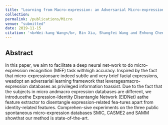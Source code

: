 ```yaml
---
title: "Learning from Macro-expression: an Adversarial Micro-expression Recognition Framework[[PDF]](http://Wei-kang-Wang.github.io/files/Micro-expression.pdf)"
collection: 
permalink: /publications/Micro
venue: "submitted"
date: 2019-11-15
citation: '<b>Wei-kang Wang</b>, Bin Xia, Shangfei Wang and Enhong Chen.'
---
```

## Abstract
In this paper, we aim to facilitate a deep neural net-work to do micro-expression recognition (MEF) task withhigh accuracy. Inspired by the fact that micro-expressionsare indeed subtle and very brief facial expressions, weadopt an adversarial learning framework that leveragesmacro-expression databases as privileged information toassist.  Due to the fact that the subjects in micro andmacro expression databases are different, we introducethe Expression-Identity Disentangle Network (EIDNet) asthe feature extractor to disentangle expression-related fea-tures apart from identity-related features.  Comprehen-sive experiments on the three public spontaneous micro-expression databases SMIC, CASME2 and SAMM showthat our method is state-of-the-art.
